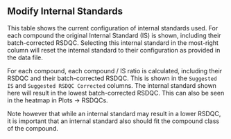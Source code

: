 ## Modify Internal Standards 

This table shows the current configuration of internal standards used. For each compound the original Internal Standard (IS) is shown, including their batch-corrected RSDQC. Selecting this internal standard in the most-right column will reset the internal standard to their configuration as provided in the data file.

For each compound, each compound / IS ratio is calculated, including their RSDQC and their batch-corrected RSDQC. This is shown in the `Suggested IS` and `Suggested RSDQC Corrected` columns. The internal standard shown here will result in the lowest batch-corrected RSDQC. This can also be seen in the heatmap in Plots -> RSDQCs. 

Note however that while an internal standard may result in a lower RSDQC, it is important that an internal standard also should fit the compound class of the compound. 

